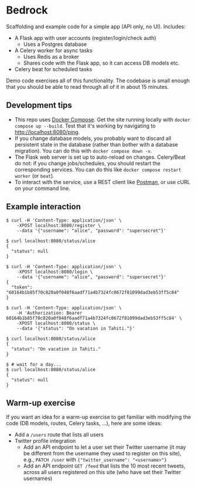 # Bedrock

Scaffolding and example code for a simple app (API only, no UI). Includes:

- A Flask app with user accounts (register/login/check auth)
    - Uses a Postgres database
- A Celery worker for async tasks
    - Uses Redis as a broker
    - Shares code with the Flask app, so it can access DB models etc.
- Celery beat for scheduled tasks

Demo code exercises all of this functionality. The codebase is small enough
that you should be able to read through all of it in about 15 minutes.

## Development tips

- This repo uses [Docker Compose](https://docs.docker.com/compose/). Get the
  site running locally with `docker compose up --build`. Test that it's working
  by navigating to <http://localhost:8080/ping>.
- If you change database models, you probably want to discard all persistent
  state in the database (rather than bother with a database migration). You can
  do this with `docker compose down -v`.
- The Flask web server is set up to auto-reload on changes. Celery/Beat do not:
  if you change jobs/schedules, you should restart the corresponding services.
  You can do this like `docker compose restart worker` (or `beat`).
- To interact with the service, use a REST client like
  [Postman](https://www.postman.com/product/rest-client/), or use cURL on your
  command line.

## Example interaction

```console
$ curl -H 'Content-Type: application/json' \
	-XPOST localhost:8080/register \
	--data '{"username": "alice", "password": "supersecret"}'

$ curl localhost:8080/status/alice
{
  "status": null
}

$ curl -H 'Content-Type: application/json' \
	-XPOST localhost:8080/login \
	--data '{"username": "alice", "password": "supersecret"}'
{
  "token": "60164b1b85f70c820a0f048f6aadf71a4b7324fc0672f81099dad3eb53ff5c84"
}

$ curl -H 'Content-Type: application/json' \
    -H 'Authorization: Bearer 60164b1b85f70c820a0f048f6aadf71a4b7324fc0672f81099dad3eb53ff5c84' \
	-XPOST localhost:8080/status \
	--data '{"status": "On vacation in Tahiti."}'

$ curl localhost:8080/status/alice
{
  "status": "On vacation in Tahiti."
}

$ # wait for a day...
$ curl localhost:8080/status/alice
{
  "status": null
}
```

## Warm-up exercise

If you want an idea for a warm-up exercise to get familiar with modifying the
code (DB models, routes, Celery tasks, ...), here are some ideas:

- Add a `/users` route that lists all users
- Twitter profile integration
    - Add an API endpoint to let a user set their Twitter username (it may be
      different from the username they used to register on this site), e.g.,
      `PATCH /user` with `{"twitter_username": "<username>"}`
    - Add an API endpoint `GET /feed` that lists the 10 most recent tweets,
      across all users registered on this site (who have set their Twitter
      usernames)
